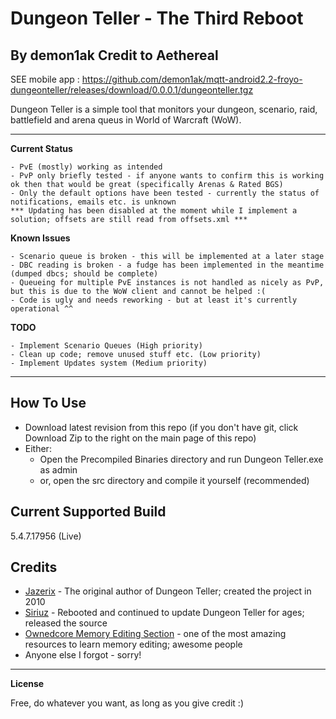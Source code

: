 Dungeon Teller - The Third Reboot
=========
By demon1ak
Credit to  Aethereal
---------

SEE mobile app : https://github.com/demon1ak/mqtt-android2.2-froyo-dungeonteller/releases/download/0.0.0.1/dungeonteller.tgz




Dungeon Teller is a simple tool that monitors your dungeon, scenario, raid, battlefield and arena queus in World of Warcraft (WoW).
___

**Current Status**

    - PvE (mostly) working as intended
    - PvP only briefly tested - if anyone wants to confirm this is working ok then that would be great (specifically Arenas & Rated BGS)
    - Only the default options have been tested - currently the status of notifications, emails etc. is unknown
    *** Updating has been disabled at the moment while I implement a solution; offsets are still read from offsets.xml ***

**Known Issues**

    - Scenario queue is broken - this will be implemented at a later stage
    - DBC reading is broken - a fudge has been implemented in the meantime (dumped dbcs; should be complete)
    - Queueing for multiple PvE instances is not handled as nicely as PvP, but this is due to the WoW client and cannot be helped :(
    - Code is ugly and needs reworking - but at least it's currently operational ^^
    
**TODO**

    - Implement Scenario Queues (High priority)
    - Clean up code; remove unused stuff etc. (Low priority)
    - Implement Updates system (Medium priority)

___

How To Use
----------

- Download latest revision from this repo (if you don't have git, click Download Zip to the right on the main page of this repo)
- Either:
    - Open the Precompiled Binaries directory and run Dungeon Teller.exe as admin
    - or, open the src directory and compile it yourself (recommended)

Current Supported Build
----

5.4.7.17956 (Live)

Credits
-----------

* [Jazerix] - The original author of Dungeon Teller; created the project in 2010
* [Siriuz] - Rebooted and continued to update Dungeon Teller for ages; released the source
* [Ownedcore Memory Editing Section] - one of the most amazing resources to learn memory editing; awesome people
* Anyone else I forgot - sorry!

___

**License**

Free, do whatever you want, as long as you give credit :)

[Jazerix]:http://www.ownedcore.com/forums/world-of-warcraft/world-of-warcraft-bots-programs/305710-dungeon-teller.html
[Siriuz]:http://www.ownedcore.com/forums/world-of-warcraft/world-of-warcraft-bots-programs/397465-dungeon-teller-lfr-lfd-queue-assistant.html
[Ownedcore Memory Editing Section]:http://www.ownedcore.com/forums/world-of-warcraft/world-of-warcraft-bots-programs/wow-memory-editing/    
